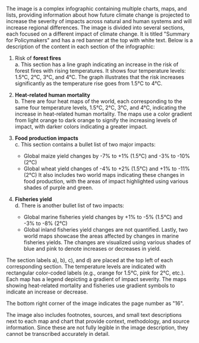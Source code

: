 The image is a complex infographic containing multiple charts, maps, and lists, providing information about how future climate change is projected to increase the severity of impacts across natural and human systems and will increase regional differences. The image is divided into several sections, each focused on a different impact of climate change. It is titled "Summary for Policymakers" and has a red banner at the top with white text. Below is a description of the content in each section of the infographic:

1. Risk of **forest fires**  
   a. This section has a line graph indicating an increase in the risk of forest fires with rising temperatures. It shows four temperature levels: 1.5°C, 2°C, 3°C, and 4°C. The graph illustrates that the risk increases significantly as the temperature rise goes from 1.5°C to 4°C.

2. **Heat-related human mortality**  
   b. There are four heat maps of the world, each corresponding to the same four temperature levels, 1.5°C, 2°C, 3°C, and 4°C, indicating the increase in heat-related human mortality. The maps use a color gradient from light orange to dark orange to signify the increasing levels of impact, with darker colors indicating a greater impact.

3. **Food production impacts**  
   c. This section contains a bullet list of two major impacts:
      - Global maize yield changes by -7% to +1% (1.5°C) and -3% to -10% (2°C)
      - Global wheat yield changes of -4% to +2% (1.5°C) and +1% to -11% (2°C)
   It also includes two world maps indicating these changes in food production, with the areas of impact highlighted using various shades of purple and green.

4. **Fisheries yield**  
   d. There is another bullet list of two impacts:
      - Global marine fisheries yield changes by +1% to -5% (1.5°C) and -3% to -8% (2°C)
      - Global inland fisheries yield changes are not quantified.
   Lastly, two world maps showcase the areas affected by changes in marine fisheries yields. The changes are visualized using various shades of blue and pink to denote increases or decreases in yield.

The section labels a), b), c), and d) are placed at the top left of each corresponding section. The temperature levels are indicated with rectangular color-coded labels (e.g., orange for 1.5°C, pink for 2°C, etc.). Each map has a legend depicting a gradient of impact severity. The maps showing heat-related mortality and fisheries use gradient symbols to indicate an increase or decrease.

The bottom right corner of the image indicates the page number as "16".

The image also includes footnotes, sources, and small text descriptions next to each map and chart that provide context, methodology, and source information. Since these are not fully legible in the image description, they cannot be transcribed accurately in detail.